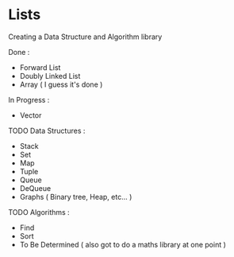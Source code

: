 # Lists
Creating a Data Structure and Algorithm library

Done :
  - Forward List
  - Doubly Linked List
  - Array ( I guess it's done )

In Progress :
  - Vector
  
TODO Data Structures :
  - Stack
  - Set
  - Map
  - Tuple
  - Queue
  - DeQueue
  - Graphs ( Binary tree, Heap, etc... )
  
TODO Algorithms :
  - Find
  - Sort
  - To Be Determined ( also got to do a maths library at one point )
